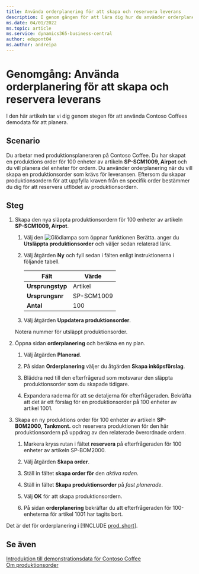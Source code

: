 ```yaml
---
title: Använda orderplanering för att skapa och reservera leverans
description: I genom gången för att lära dig hur du använder orderplanering för att skapa en produktionsorder som krävs för leverans i Business Central.
ms.date: 04/01/2022
ms.topic: article
ms.service: dynamics365-business-central
author: edupont04
ms.author: andreipa
---
```


# <a name="walkthrough-use-order-planning-to-create-and-reserve-supply"></a><a name="walkthrough-use-order-planning-to-create-and-reserve-supply"></a>Genomgång: Använda orderplanering för att skapa och reservera leverans

I den här artikeln tar vi dig genom stegen för att använda Contoso Coffees demodata för att planera.

## <a name="scenario"></a><a name="scenario"></a>Scenario

Du arbetar med produktionsplaneraren på Contoso Coffee. Du har skapat en produktions order för 100 enheter av artikeln **SP-SCM1009, Airpot** och du vill planera del enheter för ordern. Du använder orderplanering när du vill skapa en produktionsorder som krävs för leveransen. Eftersom du skapar produktionsordern för att uppfylla kraven från en specifik order bestämmer du dig för att reservera utflödet av produktionsordern.  

## <a name="steps"></a><a name="steps"></a>Steg

1. Skapa den nya släppta produktionsordern för 100 enheter av artikeln **SP-SCM1009, Airpot**.

    1. Välj den ![Glödlampa som öppnar funktionen Berätta.](../../media/ui-search/search_small.png "Berätta för mig vad du vill göra") anger du **Utsläppta produktionsorder** och väljer sedan relaterad länk.  

    2. Välj åtgärden **Ny** och fyll sedan i fälten enligt instruktionerna i följande tabell.  

        |Fält  |Värde  |
        |---------|---------|
        |**Ursprungstyp** |Artikel|
        |**Ursprungsnr** |SP-SCM1009|
        |**Antal** |100|
    3. Välj åtgärden **Uppdatera produktionsorder**.  

    Notera nummer för utsläppt produktionsorder.

2. Öppna sidan **orderplanering** och beräkna en ny plan.

    1. Välj åtgärden **Planerad**.  

    2. På sidan **Orderplanering** väljer du åtgärden **Skapa inköpsförslag**.  

    3. Bläddra ned till den efterfrågerad som motsvarar den släppta produktionsorder som du skapade tidigare.  

    4. Expandera raderna för att se detaljerna för efterfrågeraden. Bekräfta att det är ett förslag för en produktionsorder på 100 enheter av artikel 1001.  

3. Skapa en ny produktions order för 100 enheter av artikeln **SP-BOM2000, Tankmont.** och reservera produktionen för den här produktionsordern på uppdrag av den relaterade överordnade ordern.  

    1. Markera kryss rutan i fältet **reservera** på efterfrågeraden för 100 enheter av artikeln SP-BOM2000.

    2. Välj åtgärden **Skapa order**.  

    3. Ställ in fältet **skapa order för** den *aktiva raden*.  

    4. Ställ in fältet **Skapa produktionsorder** på *fast planerade*.

    5. Välj **OK** för att skapa produktionsordern.

    6. På sidan **orderplanering** bekräftar du att efterfrågeraden för 100-enheterna för artikel 1001 har tagits bort.

Det är det för orderplanering i [!INCLUDE [prod_short](../../includes/prod_short.md)].  

## <a name="see-also"></a><a name="see-also"></a>Se även

[Introduktion till demonstrationsdata för Contoso Coffee](../contoso-coffee-intro.md)  
[Om produktionsorder](../../production-about-production-orders.md)  
